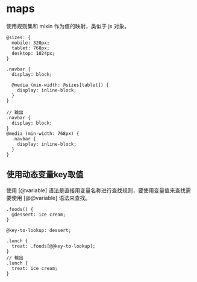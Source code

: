 # maps

使用规则集和 mixin 作为值的映射，类似于 js 对象。

```Less
@sizes: {
  mobile: 320px;
  tablet: 768px;
  desktop: 1024px;
}

.navbar {
  display: block;

  @media (min-width: @sizes[tablet]) {
    display: inline-block;
  }
}

// 输出
.navbar {
  display: block;
}
@media (min-width: 768px) {
  .navbar {
    display: inline-block;
  }
}
```

## 使用动态变量key取值

使用 [@variable] 语法是直接用变量名称进行查找规则，要使用变量值来查找需要使用 [@@variable] 语法来查找。

```Less
.foods() {
  @dessert: ice cream;
}

@key-to-lookup: dessert;

.lunch {
  treat: .foods[@@key-to-lookup];
}
// 输出
.lunch {
  treat: ice cream;
}

```
